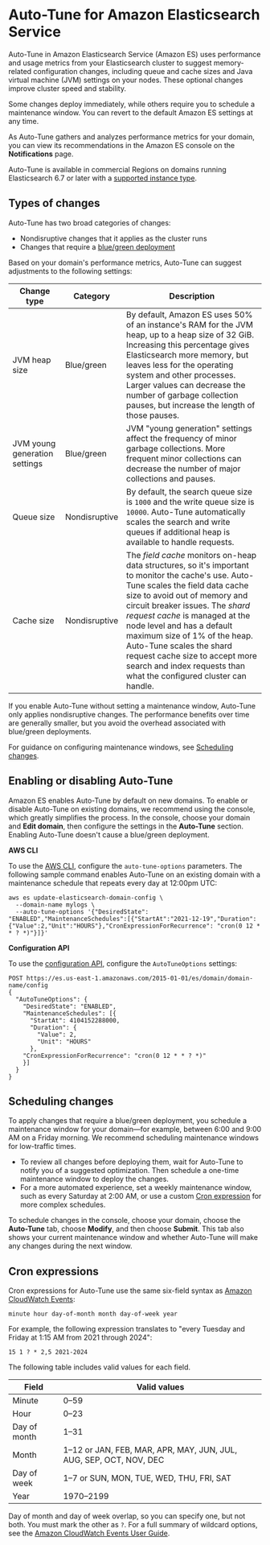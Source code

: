 # Auto\-Tune for Amazon Elasticsearch Service<a name="auto-tune"></a>

Auto\-Tune in Amazon Elasticsearch Service \(Amazon ES\) uses performance and usage metrics from your Elasticsearch cluster to suggest memory\-related configuration changes, including queue and cache sizes and Java virtual machine \(JVM\) settings on your nodes\. These optional changes improve cluster speed and stability\. 

Some changes deploy immediately, while others require you to schedule a maintenance window\. You can revert to the default Amazon ES settings at any time\.

As Auto\-Tune gathers and analyzes performance metrics for your domain, you can view its recommendations in the Amazon ES console on the **Notifications** page\.

Auto\-Tune is available in commercial Regions on domains running Elasticsearch 6\.7 or later with a [supported instance type](aes-supported-instance-types.md)\.

## Types of changes<a name="auto-tune-types"></a>

Auto\-Tune has two broad categories of changes:
+ Nondisruptive changes that it applies as the cluster runs
+ Changes that require a [blue/green deployment](es-managedomains-configuration-changes.md)

Based on your domain's performance metrics, Auto\-Tune can suggest adjustments to the following settings:


| Change type | Category | Description | 
| --- | --- | --- | 
|  JVM heap size  |  Blue/green  |  By default, Amazon ES uses 50% of an instance's RAM for the JVM heap, up to a heap size of 32 GiB\.  Increasing this percentage gives Elasticsearch more memory, but leaves less for the operating system and other processes\. Larger values can decrease the number of garbage collection pauses, but increase the length of those pauses\.  | 
|  JVM young generation settings  |  Blue/green  |  JVM "young generation" settings affect the frequency of minor garbage collections\. More frequent minor collections can decrease the number of major collections and pauses\.  | 
|  Queue size  |  Nondisruptive  |  By default, the search queue size is `1000` and the write queue size is `10000`\. Auto\-Tune automatically scales the search and write queues if additional heap is available to handle requests\.  | 
|  Cache size  |  Nondisruptive  |  The *field cache* monitors on\-heap data structures, so it's important to monitor the cache's use\. Auto\-Tune scales the field data cache size to avoid out of memory and circuit breaker issues\.  The *shard request cache* is managed at the node level and has a default maximum size of 1% of the heap\. Auto\-Tune scales the shard request cache size to accept more search and index requests than what the configured cluster can handle\.  | 

If you enable Auto\-Tune without setting a maintenance window, Auto\-Tune only applies nondisruptive changes\. The performance benefits over time are generally smaller, but you avoid the overhead associated with blue/green deployments\.

For guidance on configuring maintenance windows, see [Scheduling changes](#auto-tune-schedule)\.

## Enabling or disabling Auto\-Tune<a name="auto-tune-enable"></a>

Amazon ES enables Auto\-Tune by default on new domains\. To enable or disable Auto\-Tune on existing domains, we recommend using the console, which greatly simplifies the process\. In the console, choose your domain and **Edit domain**, then configure the settings in the **Auto\-Tune** section\. Enabling Auto\-Tune doesn't cause a blue/green deployment\.

**AWS CLI**

To use the [AWS CLI](https://docs.aws.amazon.com/cli/latest/reference/es/), configure the `auto-tune-options` parameters\. The following sample command enables Auto\-Tune on an existing domain with a maintenance schedule that repeats every day at 12:00pm UTC:

```
aws es update-elasticsearch-domain-config \
  --domain-name mylogs \
  --auto-tune-options '{"DesiredState": "ENABLED","MaintenanceSchedules":[{"StartAt":"2021-12-19","Duration":{"Value":2,"Unit":"HOURS"},"CronExpressionForRecurrence": "cron(0 12 * * ? *)"}]}'
```

**Configuration API**

To use the [configuration API](es-configuration-api.md), configure the `AutoTuneOptions` settings: 

```
POST https://es.us-east-1.amazonaws.com/2015-01-01/es/domain/domain-name/config
{
  "AutoTuneOptions": {
    "DesiredState": "ENABLED",
    "MaintenanceSchedules": [{
      "StartAt": 4104152288000,
      "Duration": {
        "Value": 2,
        "Unit": "HOURS"
      },
    "CronExpressionForRecurrence": "cron(0 12 * * ? *)"
    }]
  }
}
```

## Scheduling changes<a name="auto-tune-schedule"></a>

To apply changes that require a blue/green deployment, you schedule a maintenance window for your domain—for example, between 6:00 and 9:00 AM on a Friday morning\. We recommend scheduling maintenance windows for low\-traffic times\.
+ To review all changes before deploying them, wait for Auto\-Tune to notify you of a suggested optimization\. Then schedule a one\-time maintenance window to deploy the changes\.
+ For a more automated experience, set a weekly maintenance window, such as every Saturday at 2:00 AM, or use a custom [Cron expression](#auto-tune-cron) for more complex schedules\.

To schedule changes in the console, choose your domain, choose the **Auto\-Tune** tab, choose **Modify**, and then choose **Submit**\. This tab also shows your current maintenance window and whether Auto\-Tune will make any changes during the next window\.

## Cron expressions<a name="auto-tune-cron"></a>

Cron expressions for Auto\-Tune use the same six\-field syntax as [Amazon CloudWatch Events](https://docs.aws.amazon.com/AmazonCloudWatch/latest/events/ScheduledEvents.html#CronExpressions):

```
minute hour day-of-month month day-of-week year
```

For example, the following expression translates to "every Tuesday and Friday at 1:15 AM from 2021 through 2024":

```
15 1 ? * 2,5 2021-2024
```

The following table includes valid values for each field\.


| Field | Valid values | 
| --- | --- | 
|  Minute  |  0–59  | 
|  Hour  |  0–23  | 
|  Day of month  |  1–31  | 
|  Month  |  1–12 or JAN, FEB, MAR, APR, MAY, JUN, JUL, AUG, SEP, OCT, NOV, DEC  | 
|  Day of week  |  1–7 or SUN, MON, TUE, WED, THU, FRI, SAT  | 
|  Year  |  1970–2199  | 

Day of month and day of week overlap, so you can specify one, but not both\. You must mark the other as `?`\. For a full summary of wildcard options, see the [Amazon CloudWatch Events User Guide](https://docs.aws.amazon.com/AmazonCloudWatch/latest/events/ScheduledEvents.html#CronExpressions)\.